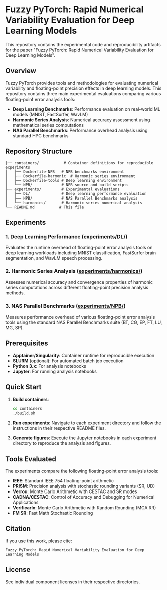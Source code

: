 # Fuzzy PyTorch: Rapid Numerical Variability Evaluation for Deep Learning Models

This repository contains the experimental code and reproducibility artifacts for the paper "Fuzzy PyTorch: Rapid Numerical Variability Evaluation for Deep Learning Models".

## Overview

Fuzzy PyTorch provides tools and methodologies for evaluating numerical variability and floating-point precision effects in deep learning models. This repository contains three main experimental evaluations comparing various floating-point error analysis tools:

- **Deep Learning Benchmarks**: Performance evaluation on real-world ML models (MNIST, FastSurfer, WavLM)
- **Harmonic Series Analysis**: Numerical accuracy assessment using mathematical series computations
- **NAS Parallel Benchmarks**: Performance overhead analysis using standard HPC benchmarks

## Repository Structure

```
├── containers/           # Container definitions for reproducible experiments
│   ├── Dockerfile-NPB   # NPB benchmarks environment
│   ├── Dockerfile-harmonic  # Harmonic series environment  
│   ├── Dockerfile-tools # Deep learning environment
│   └── NPB/             # NPB source and build scripts
├── experiments/         # Experimental evaluations
│   ├── DL/              # Deep learning performance evaluation
│   ├── NPB/             # NAS Parallel Benchmarks analysis
│   └── harmonics/       # Harmonic series numerical analysis
└── README.md           # This file
```

## Experiments

### 1. Deep Learning Performance ([experiments/DL/](experiments/DL/))
Evaluates the runtime overhead of floating-point error analysis tools on deep learning workloads including MNIST classification, FastSurfer brain segmentation, and WavLM speech processing.

### 2. Harmonic Series Analysis ([experiments/harmonics/](experiments/harmonics/))
Assesses numerical accuracy and convergence properties of harmonic series computations across different floating-point precision analysis methods.

### 3. NAS Parallel Benchmarks ([experiments/NPB/](experiments/NPB/))
Measures performance overhead of various floating-point error analysis tools using the standard NAS Parallel Benchmarks suite (BT, CG, EP, FT, LU, MG, SP).

## Prerequisites

- **Apptainer/Singularity**: Container runtime for reproducible execution
- **SLURM** (optional): For automated batch job execution
- **Python 3.x**: For analysis notebooks
- **Jupyter**: For running analysis notebooks

## Quick Start

1. **Build containers**:
   ```bash
   cd containers
   ./build.sh
   ```

2. **Run experiments**: Navigate to each experiment directory and follow the instructions in their respective README files.

3. **Generate figures**: Execute the Jupyter notebooks in each experiment directory to reproduce the analysis and figures.

## Tools Evaluated

The experiments compare the following floating-point error analysis tools:

- **IEEE**: Standard IEEE 754 floating-point arithmetic
- **PRISM**: Precision analysis with stochastic rounding variants (SR, UD)
- **Verrou**: Monte Carlo Arithmetic with CESTAC and SR modes
- **CADNA/CESTAC**: Control of Accuracy and Debugging for Numerical Applications
- **Verificarlo**: Monte Carlo Arithmetic with Random Rounding (MCA RR)
- **FM SR**: Fast Math Stochastic Rounding

## Citation

If you use this work, please cite:
```
Fuzzy PyTorch: Rapid Numerical Variability Evaluation for Deep Learning Models
```

## License

See individual component licenses in their respective directories.